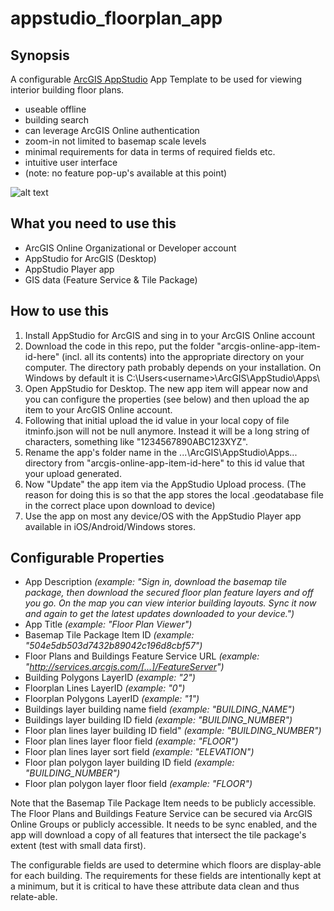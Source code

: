 # appstudio_floorplan_app
## Synopsis
A configurable [ArcGIS AppStudio](https://appstudio.arcgis.com/) App Template to be used for viewing interior building floor plans.
+ useable offline
+ building search
+ can leverage ArcGIS Online authentication
+ zoom-in not limited to basemap scale levels
+ minimal requirements for data in terms of required fields etc.
+ intuitive user interface
+ (note: no feature pop-up's available at this point)

![alt text](https://cloud.githubusercontent.com/assets/7443922/11705829/d3bf5326-9eb8-11e5-9e6b-b3acbf5e0933.PNG "Screen shots of Flor Plan Viewer App on Google Nexus5")


## What you need to use this
+ ArcGIS Online Organizational or Developer account
+ AppStudio for ArcGIS (Desktop)
+ AppStudio Player app
+ GIS data (Feature Service & Tile Package)

## How to use this
1. Install AppStudio for ArcGIS and sing in to your ArcGIS Online account
2. Download the code in this repo, put the folder "arcgis-online-app-item-id-here" (incl. all its contents) into the appropriate directory on your computer. The directory path probably depends on your installation. On Windows by default it is C:\Users\<username>\ArcGIS\AppStudio\Apps\
3. Open AppStudio for Desktop. The new app item will appear now and you can configure the properties (see below) and then upload the ap item to your ArcGIS Online account. 
4. Following that initial upload the id value in your local copy of file itminfo.json will not be null anymore. Instead it will be a long string of characters, something like "1234567890ABC123XYZ".
5. Rename the app's folder name in the ...\ArcGIS\AppStudio\Apps\... directory from "arcgis-online-app-item-id-here" to this id value that your upload generated.
6. Now "Update" the app item via the AppStudio Upload process. (The reason for doing this is so that the app stores the local .geodatabase file in the correct place upon download to device)
7. Use the app on most any device/OS with the AppStudio Player app available in iOS/Android/Windows stores.

## Configurable Properties
+ App Description 
  *(example: "Sign in, download the basemap tile package, then download the secured floor plan feature layers and off you go. On the map you can view interior building layouts. Sync it now and again to get the latest updates downloaded to your device.")*
+ App Title
  *(example: "Floor Plan Viewer")*
+ Basemap Tile Package Item ID
  *(example: "504e5db503d7432b89042c196d8cbf57")*
+ Floor Plans and Buildings Feature Service URL
  *(example:  "http://services.arcgis.com/[...]/FeatureServer")*
+ Building Polygons LayerID
  *(example: "2")*
+ Floorplan Lines LayerID
  *(example: "0")*
+ Floorplan Polygons LayerID
  *(example: "1")*
+ Buildings layer building name field
  *(example: "BUILDING_NAME")*
+ Buildings layer building ID field
  *(example: "BUILDING_NUMBER")*
+ Floor plan lines layer building ID field"
  *(example: "BUILDING_NUMBER")*
+ Floor plan lines layer floor field
  *(example: "FLOOR")*
+ Floor plan lines layer sort field
  *(example: "ELEVATION")*
+ Floor plan polygon layer building ID field
  *(example: "BUILDING_NUMBER")*
+ Floor plan polygon layer floor field
  *(example: "FLOOR")*

Note that the Basemap Tile Package Item needs to be publicly accessible. The Floor Plans and Buildings Feature Service can be secured via ArcGIS Online Groups or publicly accessible. It needs to be sync enabled, and the app will download a copy of all features that intersect the tile package's extent (test with small data first).

The configurable fields are used to determine which floors are display-able for each building. The requirements for these fields are intentionally kept at a minimum, but it is critical to have these attribute data clean and thus relate-able.
